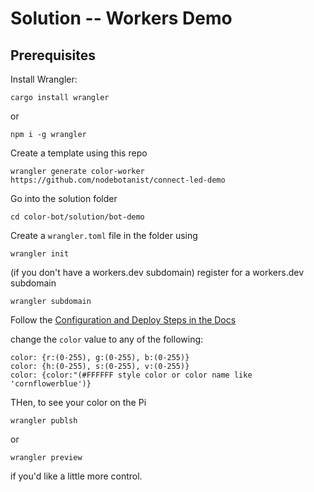 # Solution -- Workers Demo

## Prerequisites

Install Wrangler:

```
cargo install wrangler
```

or

```
npm i -g wrangler
```

Create a template using this repo

```
wrangler generate color-worker https://github.com/nodebotanist/connect-led-demo
```

Go into the solution folder

```
cd color-bot/solution/bot-demo
```

Create a `wrangler.toml` file in the folder using

```
wrangler init
```

(if you don't have a workers.dev subdomain) register for a workers.dev subdomain

```
wrangler subdomain
```

Follow the [Configuration and Deploy Steps in the Docs](https://workers.cloudflare.com/docs/quickstart/configuring-and-publishing/)

change the `color` value to any of the following:

```
color: {r:(0-255), g:(0-255), b:(0-255)}
color: {h:(0-255), s:(0-255), v:(0-255)}
color: {color:"(#FFFFFF style color or color name like 'cornflowerblue')}
```

THen, to see your color on the Pi

```
wrangler publsh
```

or 

```
wrangler preview
```

if you'd like a little more control.